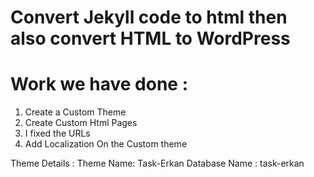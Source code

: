 # Convert Jekyll code to html then also convert HTML to WordPress 
# Work we have done :
 1. Create a Custom Theme 
  2. Create Custom Html Pages
  3. I fixed the URLs
  4. Add Localization On the Custom theme

  Theme Details : 
  Theme Name: Task-Erkan
  Database Name : task-erkan
  
  
